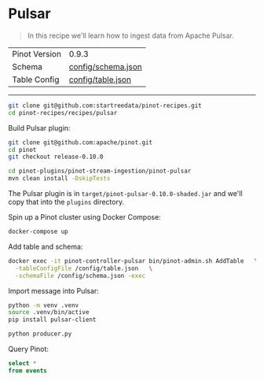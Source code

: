 # Pulsar

> In this recipe we'll learn how to ingest data from Apache Pulsar.

<table>
  <tr>
    <td>Pinot Version</td>
    <td>0.9.3</td>
  </tr>
  <tr>
    <td>Schema</td>
    <td><a href="config/schema.json">config/schema.json</a></td>
  </tr>
    <tr>
    <td>Table Config</td>
    <td><a href="config/table.json">config/table.json</a></td>
  </tr>
</table>



***

```bash
git clone git@github.com:startreedata/pinot-recipes.git
cd pinot-recipes/recipes/pulsar
```

Build Pulsar plugin:

```bash
git clone git@github.com:apache/pinot.git
cd pinot
git checkout release-0.10.0
```

```bash
cd pinot-plugins/pinot-stream-ingestion/pinot-pulsar
mvn clean install -DskipTests
```

The Pulsar plugin is in `target/pinot-pulsar-0.10.0-shaded.jar` and we'll copy that into the `plugins` directory.

Spin up a Pinot cluster using Docker Compose:

```bash
docker-compose up
```

Add table and schema:

```bash
docker exec -it pinot-controller-pulsar bin/pinot-admin.sh AddTable   \
  -tableConfigFile /config/table.json   \
  -schemaFile /config/schema.json -exec
```

Import message into Pulsar:

```bash
python -m venv .venv
source .venv/bin/active
pip install pulsar-client
```

```bash
python producer.py
```

Query Pinot:

```sql
select * 
from events
```
